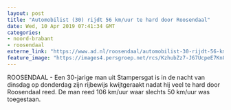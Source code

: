 ```yaml
---
layout: post
title: "Automobilist (30) rijdt 56 km/uur te hard door Roosendaal"
date: Wed, 10 Apr 2019 07:41:34 GMT
categories: 
- noord-brabant 
- roosendaal 
externe_link: "https://www.ad.nl/roosendaal/automobilist-30-rijdt-56-km-uur-te-hard-door-roosendaal~a07802c2/"
feature_image: "https://images4.persgroep.net/rcs/KzhubZz7-J67UcpeE7Kn8RvB_uQ/diocontent/121698113/_fitwidth/400/?appId=21791a8992982cd8da851550a453bd7f&quality=0.7"
---
```


ROOSENDAAL - Een 30-jarige man uit Stampersgat is in de nacht van dinsdag op donderdag zijn rijbewijs kwijtgeraakt nadat hij veel te hard door Roosendaal reed. De man reed 106 km/uur waar slechts 50 km/uur was toegestaan.
